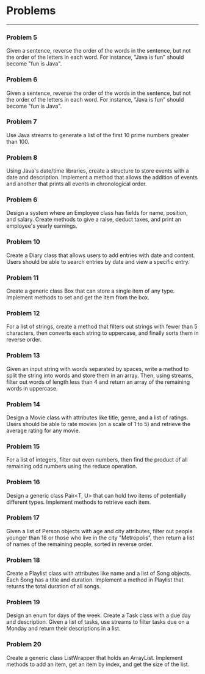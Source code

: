 # Problems

---

### Problem 5
Given a sentence, reverse the order of the words in the sentence, but not the order of the letters in each word. For instance, "Java is fun" should become "fun is Java".

### Problem 6
Given a sentence, reverse the order of the words in the sentence, but not the order of the letters in each word. For instance, "Java is fun" should become "fun is Java".

### Problem 7
Use Java streams to generate a list of the first 10 prime numbers greater than 100.

### Problem 8
Using Java's date/time libraries, create a structure to store events with a date and description. Implement a method that allows the addition of events and another that prints all events in chronological order.

### Problem 6
Design a system where an Employee class has fields for name, position, and salary. Create methods to give a raise, deduct taxes, and print an employee's yearly earnings.

### Problem 10
Create a Diary class that allows users to add entries with date and content. Users should be able to search entries by date and view a specific entry.

### Problem 11
Create a generic class Box<T> that can store a single item of any type. Implement methods to set and get the item from the box.

### Problem 12
For a list of strings, create a method that filters out strings with fewer than 5 characters, then converts each string to uppercase, and finally sorts them in reverse order.

### Problem 13
Given an input string with words separated by spaces, write a method to split the string into words and store them in an array. Then, using streams, filter out words of length less than 4 and return an array of the remaining words in uppercase.

### Problem 14
Design a Movie class with attributes like title, genre, and a list of ratings. Users should be able to rate movies (on a scale of 1 to 5) and retrieve the average rating for any movie.

### Problem 15
For a list of integers, filter out even numbers, then find the product of all remaining odd numbers using the reduce operation.

### Problem 16
Design a generic class Pair<T, U> that can hold two items of potentially different types. Implement methods to retrieve each item.

### Problem 17
Given a list of Person objects with age and city attributes, filter out people younger than 18 or those who live in the city "Metropolis", then return a list of names of the remaining people, sorted in reverse order.

### Problem 18
Create a Playlist class with attributes like name and a list of Song objects. Each Song has a title and duration. Implement a method in Playlist that returns the total duration of all songs.

### Problem 19
Design an enum for days of the week. Create a Task class with a due day and description. Given a list of tasks, use streams to filter tasks due on a Monday and return their descriptions in a list.

### Problem 20
Create a generic class ListWrapper<T> that holds an ArrayList<T>. Implement methods to add an item, get an item by index, and get the size of the list.